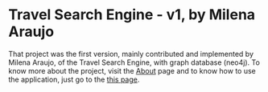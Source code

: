 # Travel Search Engine - v1, by Milena Araujo

That project was the first version, mainly contributed and implemented by Milena Araujo, of the Travel Search Engine, with graph database (neo4j).
To know more about the project, visit the [About](https://github.com/opentraveldata/travel-search-engine-v1/wiki/About) page and to know how to use the application, just go to the [this page](https://github.com/opentraveldata/travel-search-engine-v1/wiki/How-to-set-things-up).

